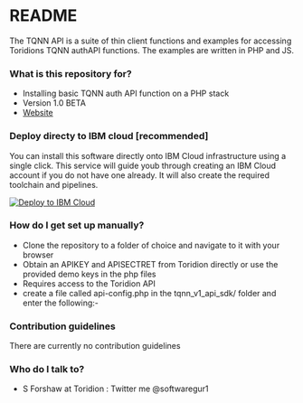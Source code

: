 # README #

The TQNN API is a suite of thin client functions and examples for accessing Toridions TQNN authAPI functions.
The examples are written in PHP and JS.  

### What is this repository for? ###

* Installing basic TQNN auth API function on a PHP stack
* Version 1.0 BETA
* [Website](https://www.toridion.com/page/authid-on-ibm-cloud)

### Deploy directy to IBM cloud [recommended] ###

You can install this software directly onto IBM Cloud infrastructure using a single click. This service will guide youb through creating an IBM Cloud account if you do not have one already. 
It will also create the required toolchain and pipelines.

[![Deploy to IBM Cloud](https://cloud.ibm.com/devops/setup/deploy/button.png)](https://cloud.ibm.com/devops/setup/deploy?repository=https://github.com/forshaws/tqnn1.git)

### How do I get set up manually? ###

* Clone the repository to a folder of choice and navigate to it with your browser
* Obtain an APIKEY and APISECTRET from Toridion directly or use the provided demo keys in the php files
* Requires access to the Toridion API
* create a file called api-config.php in the tqnn_v1_api_sdk/ folder and enter the following:-

<?php
$apipath="https://api.toridion.com"; //the path to your API - default is Toridion public API
?>

### Contribution guidelines ###

There are currently no contribution guidelines

### Who do I talk to? ###

* S Forshaw at Toridion : Twitter me @softwaregur1 
